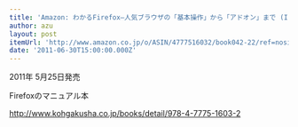 ```yaml
---
title: 'Amazon: わかるFirefox―人気ブラウザの「基本操作」から「アドオン」まで (I・O BOOKS): I O編集部'
author: azu
layout: post
itemUrl: 'http://www.amazon.co.jp/o/ASIN/4777516032/book042-22/ref=nosim'
date: '2011-06-30T15:00:00.000Z'
---
```

2011年 5月25日発売

Firefoxのマニュアル本

http://www.kohgakusha.co.jp/books/detail/978-4-7775-1603-2
